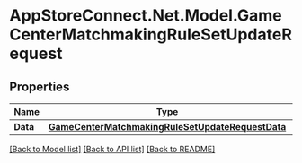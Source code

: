 # AppStoreConnect.Net.Model.GameCenterMatchmakingRuleSetUpdateRequest

## Properties

Name | Type | Description | Notes
------------ | ------------- | ------------- | -------------
**Data** | [**GameCenterMatchmakingRuleSetUpdateRequestData**](GameCenterMatchmakingRuleSetUpdateRequestData.md) |  | 

[[Back to Model list]](../README.md#documentation-for-models) [[Back to API list]](../README.md#documentation-for-api-endpoints) [[Back to README]](../README.md)

